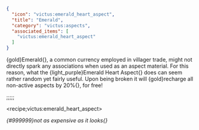 ```json
{
  "icon": "victus:emerald_heart_aspect",
  "title": "Emerald",
  "category": "victus:aspects",
  "associated_items": [
    "victus:emerald_heart_aspect"
  ]
}
```

{gold}Emerald{}, a common currency employed in villager trade, might not directly spark any associations when used as
an aspect material. For this reason, what the {light_purple}Emerald Heart Aspect{} does can seem rather random yet
fairly useful. Upon being broken it will {gold}recharge all non-active aspects by 20%{}, for free!

;;;;;

<recipe;victus:emerald_heart_aspect>

*{#999999}not as expensive as it looks{}*